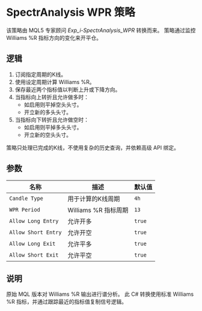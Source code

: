 # SpectrAnalysis WPR 策略

该策略由 MQL5 专家顾问 *Exp_i-SpectrAnalysis_WPR* 转换而来。
策略通过监控 Williams %R 指标方向的变化来开平仓。

## 逻辑

1. 订阅指定周期的K线。
2. 使用设定周期计算 Williams %R。
3. 保存最近两个指标值以判断上升或下降方向。
4. 当指标向上转折且允许做多时：
   - 如启用则平掉空头头寸。
   - 开立新的多头头寸。
5. 当指标向下转折且允许做空时：
   - 如启用则平掉多头头寸。
   - 开立新的空头头寸。

策略只处理已完成的K线，不使用复杂的历史查询，并依赖高级 API 绑定。

## 参数

| 名称 | 描述 | 默认值 |
| --- | --- | --- |
| `Candle Type` | 用于计算的K线周期 | `4h` |
| `WPR Period` | Williams %R 指标周期 | `13` |
| `Allow Long Entry` | 允许开多 | `true` |
| `Allow Short Entry` | 允许开空 | `true` |
| `Allow Long Exit` | 允许平多 | `true` |
| `Allow Short Exit` | 允许平空 | `true` |

## 说明

原始 MQL 版本对 Williams %R 输出进行谱分析。
此 C# 转换使用标准 Williams %R 指标，并通过跟踪最近的指标值复制信号逻辑。
